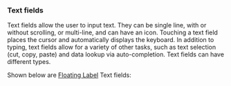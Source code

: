 ### Text fields

Text fields allow the user to input text. They can be single line, with or without scrolling, or multi-line, and can have an icon. Touching a text field places the cursor and automatically displays the keyboard. In addition to typing, text fields allow for a variety of other tasks, such as text selection (cut, copy, paste) and data lookup via auto-completion. Text fields can have different types.

Shown below are [Floating Label](https://www.google.com/design/spec/components/text-fields.html#text-fields-floating-labels) Text fields:

